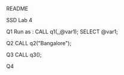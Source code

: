 README

SSD Lab 4

Q1
Run as :
CALL q1(<val1>,<val2>,@var1);
SELECT @var1;

Q2
CALL q2("Bangalore");

Q3
CALL q3();

Q4


